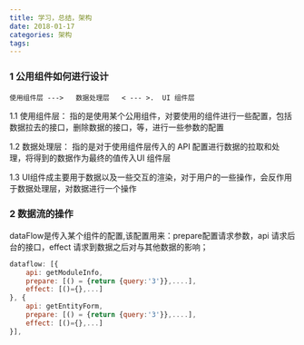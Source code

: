 ```yaml
---
title: 学习，总结，架构
date: 2018-01-17
categories: 架构
tags: 
---
```


### 1 公用组件如何进行设计

```
使用组件层 --->   数据处理层   < --- >.  UI 组件层
```

1.1 使用组件层： 指的是使用某个公用组件，对要使用的组件进行一些配置，包括数据拉去的接口，删除数据的接口，等，进行一些参数的配置

1.2 数据处理层： 指的是对于使用组件层传入的  API 配置进行数据的拉取和处理，将得到的数据作为最终的值传入UI 组件层

1.3 UI组件成主要用于数据以及一些交互的渲染，对于用户的一些操作，会反作用于数据处理层，对数据进行一个操作

### 2 数据流的操作

dataFlow是传入某个组件的配置,该配置用来：prepare配置请求参数，api 请求后台的接口，effect 请求到数据之后对与其他数据的影响；

```javascript
dataflow: [{
    api: getModuleInfo,
    prepare: [() = {return {query:'3'}},....],
    effect: [()={},...]
}, {
    api: getEntityForm,
    prepare: [() = {return {query:'3'}},....],
    effect: [()={},...]
}],
```

